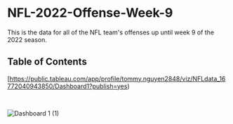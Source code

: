 # NFL-2022-Offense-Week-9
This is the data for all of the NFL team's offenses up until week 9 of the 2022 season.

##  Table of Contents

[https://public.tableau.com/app/profile/tommy.nguyen2848/viz/NFLdata_16772040943850/Dashboard1?publish=yes)

<br>

![Dashboard 1 (1)](https://user-images.githubusercontent.com/122754787/221074109-c529bfc0-26fc-4518-862e-08576247ea63.png)
